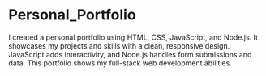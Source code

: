 # Personal_Portfolio
I created a personal portfolio using HTML, CSS, JavaScript, and Node.js. It showcases my projects and skills with a clean, responsive design. JavaScript adds interactivity, and Node.js handles form submissions and data. This portfolio shows my full-stack web development abilities.
